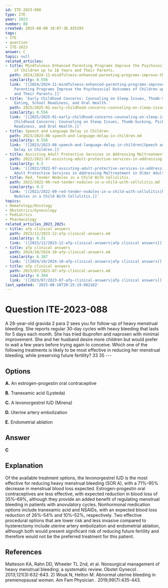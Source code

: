 ```yaml
---
id: ITE-2023-088
type: ITE
year: 2023
number: 88
created: 2025-08-08 10:07:36.935295
tags:
- ITE
- question
- ITE-2023
answer: C
topic: null
related_articles:
- title: Mindfulness-Enhanced Parenting Programs Improve the Psychosocial Outcomes
    of Children up to 18 Years and Their Parents.
  path: 2024/2024-11-mindfulness-enhanced-parenting-programs-improve-the-psychoso.md
  similarity: 0.556
  link: '[[2024/2024-11-mindfulness-enhanced-parenting-programs-improve-the-psychoso|Mindfulness-Enhanced
    Parenting Programs Improve the Psychosocial Outcomes of Children up to 18 Years
    and Their Parents.]]'
- title: 'Early Childhood Concerns: Counseling on Sleep Issues, Thumb-Sucking, Picky
    Eating, School Readiness, and Oral Health.'
  path: 2025/2025-01-early-childhood-concerns-counseling-on-sleep-issues-thumb-su.md
  similarity: 0.556
  link: '[[2025/2025-01-early-childhood-concerns-counseling-on-sleep-issues-thumb-su|Early
    Childhood Concerns: Counseling on Sleep Issues, Thumb-Sucking, Picky Eating, School
    Readiness, and Oral Health.]]'
- title: Speech and Language Delay in Children.
  path: 2023/2023-08-speech-and-language-delay-in-children.md
  similarity: 0.556
  link: '[[2023/2023-08-speech-and-language-delay-in-children|Speech and Language
    Delay in Children.]]'
- title: Assisting Adult Protective Services in Addressing Maltreatment in Older Adults.
  path: 2022/2022-07-assisting-adult-protective-services-in-addressing-maltreatme.md
  similarity: 0.5
  link: '[[2022/2022-07-assisting-adult-protective-services-in-addressing-maltreatme|Assisting
    Adult Protective Services in Addressing Maltreatment in Older Adults.]]'
- title: Red, Tender Nodules in a Child With Cellulitis.
  path: 2022/2022-09-red-tender-nodules-in-a-child-with-cellulitis.md
  similarity: 0.5
  link: '[[2022/2022-09-red-tender-nodules-in-a-child-with-cellulitis|Red, Tender
    Nodules in a Child With Cellulitis.]]'
topics:
- Hematology/Oncology
- Obstetrics/Gynecology
- Pediatrics
- Pharmacology
related_articles_2023_2025:
- title: afp clinical answers
  path: 2023/12/2023-12-afp-clinical-answers.md
  similarity: 0.31
  link: '[[2023/12/2023-12-afp-clinical-answers|afp clinical answers]]'
- title: afp clinical answers
  path: 2024/10/2024-10-afp-clinical-answers.md
  similarity: 0.307
  link: '[[2024/10/2024-10-afp-clinical-answers|afp clinical answers]]'
- title: afp clinical answers
  path: 2023/07/2023-07-afp-clinical-answers.md
  similarity: 0.304
  link: '[[2023/07/2023-07-afp-clinical-answers|afp clinical answers]]'
last_updated: '2025-08-10T20:25:19.082162'
---
```


# Question ITE-2023-088

A 28-year-old gravida 2 para 2 sees you for follow-up of heavy menstrual bleeding. She reports regular 30-day cycles with heavy bleeding that lasts for 5 days each month. She has tried ibuprofen and naproxen with minimal improvement. She and her husband desire more children but would prefer to wait a few years before trying again to conceive. Which one of the following treatments is likely to be most effective in reducing her menstrual bleeding, while preserving future fertility? 33 35 ---

## Options

**A.** An estrogen-progestin oral contraceptive

**B.** Tranexamic acid (Lysteda)

**C.** A levonorgestrel IUD (Mirena)

**D.** Uterine artery embolization

**E.** Endometrial ablation

## Answer

**C**

## Explanation

Of the available treatment options, the levonorgestrel IUD is the most effective for reducing heavy menstrual bleeding (SOR A), with a 71%–95% decrease in menstrual blood loss expected. Estrogen-progestin oral contraceptives are less effective, with expected reduction in blood loss of 35%–69%, although they provide an added benefit of regulating menstrual bleeding in patients with anovulatory cycles. Nonhormonal medication options include tranexamic acid and NSAIDs, with an expected blood loss reduction of 26%–54% and 10%–52%, respectively. Two effective procedural options that are lower risk and less invasive compared to hysterectomy include uterine artery embolization and endometrial ablation, although both would present significant risk of reducing future fertility and therefore would not be the preferred treatment for this patient.

## References

Matteson KA, Rahn DD, Wheeler TL 2nd, et al. Nonsurgical management of heavy menstrual bleeding: a systematic review. Obstet Gynecol . 2013;121(3):632-643. 2) Wouk N, Helton M. Abnormal uterine bleeding in premenopausal women. Am Fam Physician . 2019;99(7):435-443.

